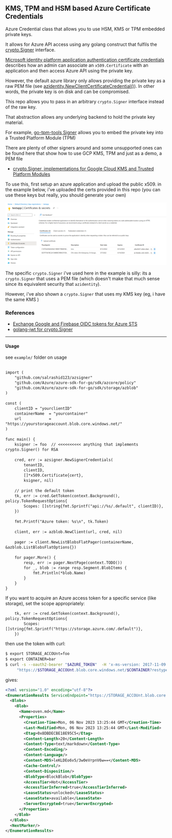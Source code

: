 
## KMS, TPM and HSM based Azure Certificate Credentials 

Azure Credential class that allows you to use HSM, KMS or TPM embedded private keys.  

It allows for Azure API access using any golang construct that fulfils the [crypto.Signer](https://pkg.go.dev/crypto#Signer) interface.

[Microsoft identity platform application authentication certificate credentials](https://docs.microsoft.com/en-us/azure/active-directory/develop/active-directory-certificate-credentials) describes how an admin can associate an `x509.Certificate` with an application and then access Azure API using the private key.

However, the default azure library only allows providing the private key as a raw PEM file (see [azidentity.NewClientCertificateCredential()](https://pkg.go.dev/github.com/Azure/azure-sdk-for-go/sdk/azidentity#NewClientCertificateCredential)).   In other words, the private key is on disk and can be compromised.

This repo allows you to pass in an arbitrary `crypto.Signer` interface instead of the raw key. 

That abstraction allows any underlying backend to hold the private key material.

For example, [go-tpm-tools Signer](https://pkg.go.dev/github.com/google/go-tpm-tools/client#Key.GetSigner)  allows you to embed the private key into a Trusted Platform Module (TPM)

There are plenty of other signers around and some unsupported ones can be found here that show how to use GCP KMS, TPM and just as a demo, a PEM file

* [crypto.Signer, implementations for Google Cloud KMS and Trusted Platform Modules](https://github.com/salrashid123/signer)

To use this, first setup an azure application and upload the public x509.  in the example below, i've uploaded the certs provided in this repo (you can use these keys but really, you should generate your own)

![images/client_cert.png](images/client_cert.png)

The specific `crypto.Signer` i've used here in the example is silly:  its a `crypto.Signer` that uses a PEM file (which doesn't make that much sense since its equivalent security that `azidentity`). 

However, i've also shown a `crypto.Signer` that uses my KMS key (eg, i have the same KMS )

### References

* [Exchange Google and Firebase OIDC tokens for Azure STS](https://github.com/salrashid123/azcompat)
* [golang-jwt for crypto.Signer](https://blog.salrashid.dev/articles/2022/golang-jwt-signer/)

---

#### Usage


see `example/` folder on usage

```golang

import (
   	"github.com/salrashid123/azsigner"
	"github.com/Azure/azure-sdk-for-go/sdk/azcore/policy"
	"github.com/Azure/azure-sdk-for-go/sdk/storage/azblob"    
)

const (
   	clientID = "yourclientID"
	containerName  = "yourcontainer"
	url            = "https://yourstorageaccount.blob.core.windows.net/"
)

func main() {
    ksigner := foo  // <<<<<<<<<< anything that implements crypto.Signer() for RSA

	cred, err := azsigner.NewSignerCredentials(
		tenantID,
		clientID,
		[]*x509.Certificate{cert},
		ksigner, nil)

    // print the default token
	tk, err := cred.GetToken(context.Background(), policy.TokenRequestOptions{
		Scopes: []string{fmt.Sprintf("api://%s/.default", clientID)},
	})

	fmt.Printf("Azure token: %s\n", tk.Token)

	client, err := azblob.NewClient(url, cred, nil)

	pager := client.NewListBlobsFlatPager(containerName, &azblob.ListBlobsFlatOptions{})

	for pager.More() {
		resp, err := pager.NextPage(context.TODO())
		for _, blob := range resp.Segment.BlobItems {
			fmt.Println(*blob.Name)
		}
	}
}
```

If you want to acquire an Azure access token for a specific service (like storage), set the scope appropriately:


```golang
	tk, err := cred.GetToken(context.Background(), policy.TokenRequestOptions{
		Scopes: []string{fmt.Sprintf("https://storage.azure.com/.default")},
	})
```

then use the token with curl:

```bash
$ export STORAGE_ACCOUnt=foo
$ export CONTAINER=bar
$ curl -s --oauth2-bearer "$AZURE_TOKEN"  -H 'x-ms-version: 2017-11-09'  \
     "https://$STORAGE_ACCOUnt.blob.core.windows.net/$CONTAINER?restype=container&comp=list" | xmllint -  --format
```

gives:

```xml
<?xml version="1.0" encoding="utf-8"?>
<EnumerationResults ServiceEndpoint="https://STORAGE_ACCOUnt.blob.core.windows.net/" ContainerName="CONTAINER">
  <Blobs>
    <Blob>
      <Name>oven.md</Name>
      <Properties>
        <Creation-Time>Mon, 06 Nov 2023 13:25:44 GMT</Creation-Time>
        <Last-Modified>Mon, 06 Nov 2023 13:25:44 GMT</Last-Modified>
        <Etag>0x8DBDECBE18E95C5</Etag>
        <Content-Length>20</Content-Length>
        <Content-Type>text/markdown</Content-Type>
        <Content-Encoding/>
        <Content-Language/>
        <Content-MD5>leKLDEo6v5/3w0eVrpnV6w==</Content-MD5>
        <Cache-Control/>
        <Content-Disposition/>
        <BlobType>BlockBlob</BlobType>
        <AccessTier>Hot</AccessTier>
        <AccessTierInferred>true</AccessTierInferred>
        <LeaseStatus>unlocked</LeaseStatus>
        <LeaseState>available</LeaseState>
        <ServerEncrypted>true</ServerEncrypted>
      </Properties>
    </Blob>
  </Blobs>
  <NextMarker/>
</EnumerationResults>
```